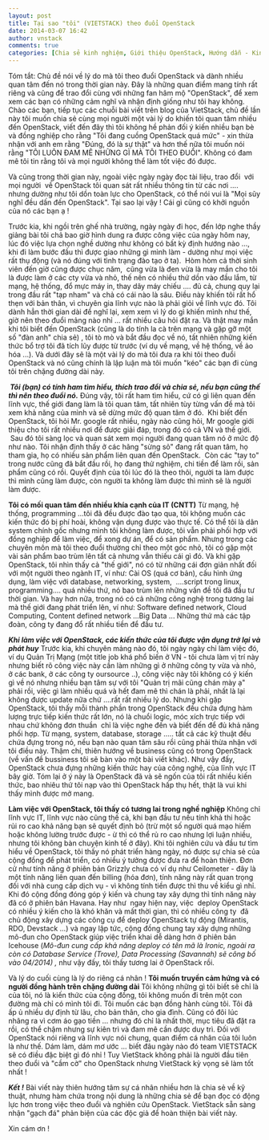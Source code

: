 ```yaml
---
layout: post
title: Tại sao "tôi" (VIETSTACK) theo đuổi OpenStack
date: 2014-03-07 16:42
author: vnstack
comments: true
categories: [Chia sẻ kinh nghiệm, Giới thiệu OpenStack, Hướng dẫn - Kinh Nghiệm]
---
```

Tóm tắt: Chủ đề nói về lý do mà tôi theo đuổi OpenStack và dành nhiều quan tâm đến nó trong thời gian này. Đây là những quan điểm mang tính rất riêng và cũng để trao đổi cùng với những fan hâm mộ "OpenStack", để xem xem các bạn có những cảm nghĩ và nhận định giống như tôi hay không.<!--more-->
Chào các bạn, tiếp tục các chuỗi bài viết trên blog của VietStack, chủ đề lần này tôi muốn chia sẻ cùng mọi người một vài lý do khiến tôi quan tâm nhiều đến OpenStack, viết đến đây thì tôi không hề phản đối ý kiến nhiều bạn bè và đồng nghiệp cho rằng "Tôi đang cuồng OpenStack quá mức" - xin thừa nhận với anh em rằng "Đúng, đó là sự thật" và hơn thế nữa tôi muốn nói rằng "TÔI LUÔN ĐAM MÊ NHỮNG GÌ MÀ TÔI THEO ĐUỔI". Không có đam mê tôi tin rằng tôi và mọi người không thể làm tốt việc đó được.

Và cũng trong thời gian này, ngoài việc ngày ngày đọc tài liệu, trao đổi  với mọi người  về OpenStack tôi quan sát rất nhiều thông tin từ các nơi .... nhưng dường như tôi dồn toàn lực cho OpenStack, có thể nói vui là "Mọi sũy nghĩ đều dấn đến OpenStack". Tại sao lại vậy ! Cái gì cũng có khởi nguồn của nó các bạn ạ !

Trước kia, khi ngồi trên ghế nhà trường, ngày ngày đi học, đến lớp nghe thầy giảng bài tôi chả bao giờ hình dung ra được công việc của ngày hôm nay, lúc đó việc lựa chọn nghề dường như không có bất kỳ định hướng nào ..., khi đi làm bước đầu thì được giao những gì mình làm - dường như mọi việc rất thụ động (và nó đúng với tình trạng đào tạo ở ta).  Hòm hòm cả thời sinh viên đến giờ cũng được chục năm,  cũng vừa là đen vừa là may mắn cho tôi là được làm ở các cty vừa và nhỏ, thế nên có nhiều thứ dồn vào đầu lắm, từ mạng, hệ thống, đổ mực máy in, thay dây máy chiếu .... đủ cả, chung quy lại trong đầu rất "tạp nham" và chả có cái nào là sâu. Điều này khiến tôi rất hổ thẹn với bản thân, vì chuyên gia lĩnh vực nào là phải giỏi về lĩnh vực đó. Tôi dành hẳn thời gian dài để nghĩ lại, xem xem vì lý do gì khiến mình như thế, giờ nên theo đuổi mảng nào nhỉ ... rất nhiều câu hỏi đặt ra. Và thật may mắn khi tôi biết đến OpenStack (cũng là do tính la cà trên mạng và gặp gỡ một số "đàn anh" chia sẻ) , tôi tò mò và bắt đầu đọc về nó, tất nhiên những kiến thức bổ trợ tôi đã tích lũy được từ trước (ví dụ về mạng, về hệ thống, về ảo hóa ...). Và dưới đây sẽ là một vài lý do mà tôi đưa ra khi tôi theo đuổi OpenStack và nó cũng chính là lập luận mà tôi muốn "kéo" các bạn đi cùng tôi trên chặng đường dài này.

<em><strong> Tôi (bạn) có tính ham tìm hiểu, thích trao đổi và chia sẻ, nếu bạn cũng thế thì nên theo đuổi nó.</strong></em>
Đúng vậy, tôi rất ham tìm hiểu, cứ có gì liên quan đến lĩnh vực, thế giới đang làm là tôi quan tâm, tất nhiên tùy từng vấn đề mà tôi xem khả năng của mình và sẽ dừng mức độ quan tâm ở đó.  Khi biết đến OpenStack, tôi hỏi Mr. google rất nhiều, ngày nào cũng hỏi, Mr google giới thiệu cho tôi rất nhiều nơi để được giải đáp, trong đó có cả VN và thế giới.  Sau đó tôi sàng lọc và quan sát xem mọi người đang quan tâm nó ở mức độ như nào. Tôi nhận định thấy ở các hãng "sừng sỏ" đang rất quan tâm, họ tham gia, họ có nhiều sản phẩm liên quan đến OpenStack.  Còn các "tay to" trong nước cũng đã bắt đầu rồi, họ đang thử nghiệm, chi tiền để làm rồi, sản phẩm cũng có rồi. Quyết định của tôi lúc đó là theo thôi, người ta làm được thì mình cũng làm được, còn người ta không làm được thì mình sẽ là người làm được.

<strong>Tôi có mối quan tâm đến nhiều khía cạnh của IT (CNTT)</strong>
Từ mạng, hệ thống, programming ...tôi đã đều được đào tạo qua, tôi không muốn các kiến thức đó bị phí hoài, không vận dụng được vào thực tế. Có thể tôi là dân system chính gốc nhưng mình tôi không làm được, tôi vẫn phải phối hợp với đồng nghiệp để làm việc, để xong dự án, để có sản phẩm. Nhưng trong các chuyên môn mà tôi theo đuổi thường chỉ theo một góc nhỏ, tôi có gặp một vài sản phẩm bao trùm lên tất cả nhưng vẫn thiếu cái gì đó. Và khi gặp OpenStack, tôi nhìn thấy cả "thế giới", nó có từ những cái đơn giản nhất đối với một người theo ngành IT, ví như: Cài OS (quá cơ bản), cấu hình ứng dụng, làm việc với database, networking, system,  ....script trong linux, programming.... quá nhiều thứ, nó bao trùm lên những vấn đề tôi đã đầu tư thời gian. Và hay hơn nữa, trong nó có cả những công nghệ trong tương lai mà thế giới đang phát triển lên, ví như: Software defined network, Cloud Computing, Content defined network ...Big Data ... Những thứ mà các tập đoàn, công ty đang đổ rất nhiều tiền để đầu tư.

<em><strong>Khi làm việc với OpenStack, các kiến thức của tôi được vận dụng trở lại và phát huy</strong></em>
Trước kia, khi chuyên mảng nào đó, tôi ngày ngày chỉ làm việc đó, ví dụ Quản Trị Mạng (một title job khá phổ biến ở VN - tôi chưa làm vị trí này nhưng biết rõ công việc này cần làm những gì ở những công ty vừa và nhỏ, ở các bank, ở các công ty oursource ..), công việc này tôi không có ý kiến gì về nó nhưng nhiều bạn tâm sự với tôi "Quản trị mãi cũng chán mày ạ" phải rồi, việc gì làm nhiều quá và hết đam mê thì chán là phải, nhất là lại không được update nữa chứ ....rất rất nhiều lý do. Nhưng khi gặp OpenStack, tôi thấy mỗi thành phần trong OpenStack đều chứa đựng hàm lượng trực tiếp kiến thức rất lớn, nó là chuổi logic, móc xích trực tiếp với nhau chứ không đơn thuần  chỉ là việc nghe đến và biết đến để đủ khả năng phối hợp. Từ mạng, system, database, storage ..... tất cả các kỹ thuật đều chứa đựng trong nó, nếu bạn nào quan tâm sâu rồi cũng phải thừa nhận với tôi điều này. Thậm chí, thiên hướng về business cũng có trong OpenStack (về vấn đề bussiness tôi sẽ bàn vào một bài viết khác). Như vậy đấy, OpenStack chưa đựng những kiến thức hay của công nghệ, của lĩnh vực IT bây giờ. Tóm lại ở ý này là OpenStack đã và sẽ ngốn của tôi rất nhiều kiến thức, bao nhiêu thứ tôi nạp vào thì OpenStack hấp thụ hết, thật là vui khi thấy mình được mở mang.

<strong>Làm việc với OpenStack, tôi thấy có tương lai trong nghề nghiệp</strong>
Không chỉ lĩnh vực IT, lĩnh vực nào cũng thế cả, khi bạn đầu tư nếu tính khả thi hoặc rủi ro cao khả năng bạn sẽ quyết định bỏ (trừ một số người quá mạo hiểm hoặc không lường trước được - ừ thì có thể rủ ro cao nhưng lợi luận nhiều, nhưng tôi không bàn chuyện kinh tế ở đây). Khi tôi nghiên cứu và đầu tư tìm hiểu về OpenStack, tôi thấy nó phát triển hàng ngày, nó được sự chia sẻ của cộng đồng để phát triển, có nhiều ý tưởng được đưa ra để hoàn thiện. Đơn cử như tính năng ở phiên bản Grizzly chưa có ví dụ như Ceilometer - đây là một tính năng liên quan đến billing (hóa đơn), tính năng này rất quan trọng đối với nhà cung cấp dịch vụ - vì không tính tiền được thì thu về kiểu gì nhỉ. Khi đó cộng đồng đóng góp ý kiến và chung tay xây dựng thì tính năng này đã có ở phiên bản Havana. Hay như  ngay hiện nay, việc  deploy OpenStack có nhiều ý kiến cho là khó khăn và mất thời gian, thì có nhiều công ty  đã chủ động xây dựng các công cụ để deploy OpenStack tự động (Mirantis, RDO, Devstack ...) và ngay lập tức, cộng đồng chung tay xây dựng những mô-đun cho OpenStack giúp việc triển khai dễ dàng hơn ở phiên bản Icehouse (<em>Mô-đun cung cấp khả năng deploy có tên mã là Ironic, ngoài ra còn có Database Service (Trove), Data Processing (Savannah) sẽ công bố vào 04/2014) ,</em> như vậy đấy, tôi thấy tương lai ở OpenStack rồi.

Và lý do cuối cùng là lý do riêng cá nhân !
<strong>Tôi muốn truyền cảm hứng và có người đồng hành trên chặng đường dài</strong>
Tôi không những gì tôi biết sẽ chỉ là của tôi, nó là kiến thức của cộng đồng, tôi không muốn đi trên một con đường mà chỉ có mình tôi đi. Tôi muốn các bạn đồng hành cùng tôi. Tôi đã ấp ủ nhiều dự định từ lâu, cho bản thân, cho gia đình. Cũng có đôi lúc nhãng ra vì cơm áo gạo tiền ... nhưng đó chỉ là nhất thời, mục tiêu đã đặt ra rồi, có thể chậm nhưng sự kiên trì và đam mê cần được duy trì. Đối với OpenStack nói riêng và lĩnh vực nói chung, quan điểm cá nhân của tôi luôn là như thế. Dám làm, dám mơ ước ... biết đâu ngày nào đó team VIETSTACK sẽ có điều đặc biệt gì đó nhỉ ! Tuy VietStack không phải là người đầu tiên theo đuổi và "cầm cờ" cho OpenStack nhưng VietStack kỳ vọng sẽ làm tốt nhất !

<em><strong>Kết !</strong></em>
Bài viết này thiên hướng tâm sự cá nhân nhiều hơn là chia sẻ về kỹ thuật, nhưng hàm chứa trong nội dung là những chia sẻ để bạn đọc có động lực hơn trong việc theo đuổi và nghiên cứu OpenStack. VietStack sẵn sàng nhận "gạch đá" phản biện của các độc giả để hoàn thiện bài viết này.

Xin cám ơn !
